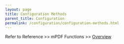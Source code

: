 ```yaml
---
layout: page
title: Configuration Methods
parent_title: Configuration
permalink: /configuration/configuration-methods.html
---
```


<div id="bpmbook" class="bpmbook" style="direction:ltr;">
<div class="topic_user_field">
<div id="U0">
<p>Refer to Reference &gt;&gt; mPDF Functions &gt;&gt; <a href="{{ "/reference/mpdf-functions/overview.html" | prepend: site.baseurl }}">Overview</a></p>
</div>
</div>

